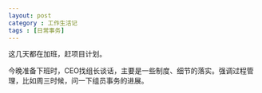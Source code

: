 ```yaml
---
layout: post 
category : 工作生活记
tags : [日常事务]
---
```

这几天都在加班，赶项目计划。

今晚准备下班时，CEO找组长谈话，主要是一些制度、细节的落实。强调过程管理，比如周三时候，问一下组员事务的进展。